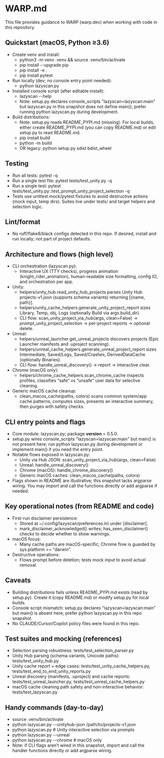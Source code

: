 # WARP.md

This file provides guidance to WARP (warp.dev) when working with code in this repository.

## Quickstart (macOS, Python ≥3.6)
- Create venv and install:
  - python3 -m venv .venv && source .venv/bin/activate
  - pip install --upgrade pip
  - pip install -e .
  - pip install pytest
- Run locally (dev; no console entry point needed):
  - python lazyscan.py
- Installed console script (after editable install):
  - lazyscan --help
  - Note: setup.py declares console_scripts "lazyscan=lazyscan:main" but lazyscan.py in this snapshot does not define main(); prefer running python lazyscan.py during development.
- Build distributions:
  - Note: setup.py reads README_PYPI.md (missing). For local builds, either create README_PYPI.md (you can copy README.md) or edit setup.py to read README.md.
  - pip install build
  - python -m build
  - OR legacy: python setup.py sdist bdist_wheel

## Testing
- Run all tests: pytest -q
- Run a single test file: pytest tests/test_unity.py -q
- Run a single test: pytest tests/test_unity.py::test_prompt_unity_project_selection -q
- Tests use unittest.mock/pytest fixtures to avoid destructive actions (mock input, temp dirs). Suites live under tests/ and target helpers and selection logic.

## Lint/format
- No ruff/flake8/black configs detected in this repo. If desired, install and run locally; not part of project defaults.

## Architecture and flows (high level)
- CLI orchestration (lazyscan.py):
  - Interactive UX (TTY checks), progress animation (knight_rider_animation), human-readable size formatting, config IO, and orchestration per app.
- Unity:
  - helpers/unity_hub.read_unity_hub_projects parses Unity Hub projects-v1.json (supports schema variants) returning [{name, path}].
  - helpers/unity_cache_helpers.generate_unity_project_report sizes Library, Temp, obj, Logs (optionally Build via args.build_dir).
  - CLI flow: scan_unity_project_via_hub(args, clean=False) → prompt_unity_project_selection → per-project reports → optional delete.
- Unreal:
  - helpers/unreal_launcher.get_unreal_projects discovers projects (Epic Launcher manifests and .uproject scanning).
  - helpers/unreal_cache_helpers.generate_unreal_project_report sizes Intermediate, Saved/Logs, Saved/Crashes, DerivedDataCache (optionally Binaries).
  - CLI flow: handle_unreal_discovery() → report → interactive clear.
- Chrome (macOS only):
  - helpers/chrome_cache_helpers.scan_chrome_cache inspects profiles, classifies “safe” vs “unsafe” user data for selective cleaning.
- Generic macOS cache cleanup:
  - clean_macos_cache(paths, colors) scans common system/app cache patterns, computes sizes, presents an interactive summary, then purges with safety checks.

## CLI entry points and flags
- Core module: lazyscan.py; package __version__ = 0.5.0.
- setup.py wires console_scripts "lazyscan=lazyscan:main" but main() is not present here; run python lazyscan.py during development or implement main() if you need the entry point.
- Notable flows exposed in lazyscan.py:
  - Unity via Hub JSON: scan_unity_project_via_hub(args, clean=False)
  - Unreal: handle_unreal_discovery()
  - Chrome (macOS): handle_chrome_discovery()
  - Generic macOS caches: clean_macos_cache(paths, colors)
- Flags shown in README are illustrative; this snapshot lacks argparse wiring. You may import and call the functions directly or add argparse if needed.

## Key operational notes (from README and code)
- First-run disclaimer persistence:
  - Stored at ~/.config/lazyscan/preferences.ini under [disclaimer].
  - mark_disclaimer_acknowledged() writes; has_seen_disclaimer() checks to decide whether to show warnings.
- macOS focus:
  - Many cache paths are macOS-specific; Chrome flow is guarded by sys.platform == "darwin".
- Destructive operations:
  - Flows prompt before deletion; tests mock input to avoid actual removal.

## Caveats
- Building distributions fails unless README_PYPI.md exists (read by setup.py). Create it (copy README.md) or modify setup.py for local builds.
- Console script mismatch: setup.py declares "lazyscan=lazyscan:main" but main() is absent here; prefer python lazyscan.py in this repo snapshot.
- No CLAUDE/Cursor/Copilot policy files were found in this repo.

## Test suites and mocking (references)
- Selection parsing robustness: tests/test_selection_parser.py
- Unity Hub parsing (schema variants, Unicode paths): tests/test_unity_hub.py
- Unity cache report + edge cases: tests/test_unity_cache_helpers.py, tests/test_end_to_end_unity_reports.py
- Unreal discovery (manifests, .uproject) and cache reports: tests/test_unreal_launcher.py, tests/test_unreal_cache_helpers.py
- macOS cache cleaning path safety and non-interactive behavior: tests/test_lazyscan.py

## Handy commands (day-to-day)
- source .venv/bin/activate
- python lazyscan.py --unityhub-json /path/to/projects-v1.json
- python lazyscan.py          # Unity interactive selection via prompts
- python lazyscan.py --unreal
- python lazyscan.py --chrome # macOS only
- Note: if CLI flags aren’t wired in this snapshot, import and call the handler functions directly or add argparse wiring.
